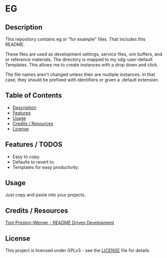 # EG 

## Description
This repository contains eg or "for example" files. That includes this README.

These files are used as development settings, service files, vim buffers, and or reference materials. The directory is mapped to my xdg-user-default Templates. This allows me to create instances with a drop down and click.

The file names aren't changed unless their are multiple instances. In that case, they should be prefixed with identifiers or given a .default extension.


## Table of Contents

- [Description](#description)
- [Features](#features) 
- [Usage](#usage)
- [Credits / Resources](#credits--resources)
- [License](#license)

## Features / TODOS
+ Easy to copy.
+ Defaults to revert to.
+ Templates for easy productivity.

## Usage
Just copy and paste into your projects.

## Credits / Resources
[Tom Preston-Werner - README Driven Development](https://tom.preston-werner.com/2010/08/23/readme-driven-development.html)

## License
This project is licensed under GPLv3 - see the [LICENSE](LICENSE) file for details.
